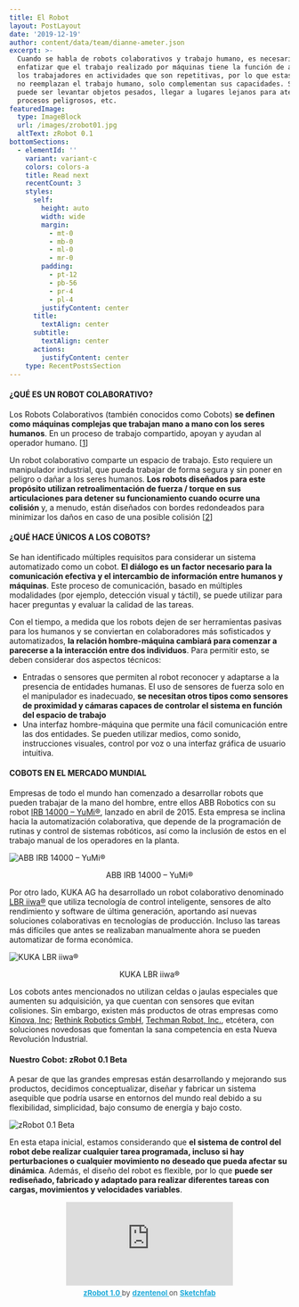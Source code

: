 ```yaml
---
title: El Robot
layout: PostLayout
date: '2019-12-19'
author: content/data/team/dianne-ameter.json
excerpt: >-
  Cuando se habla de robots colaborativos y trabajo humano, es necesario
  enfatizar que el trabajo realizado por máquinas tiene la función de apoyar a
  los trabajadores en actividades que son repetitivas, por lo que estas máquinas
  no reemplazan el trabajo humano, solo complementan sus capacidades. Su trabajo
  puede ser levantar objetos pesados, llegar a lugares lejanos para atender
  procesos peligrosos, etc.
featuredImage:
  type: ImageBlock
  url: /images/zrobot01.jpg
  altText: zRobot 0.1
bottomSections:
  - elementId: ''
    variant: variant-c
    colors: colors-a
    title: Read next
    recentCount: 3
    styles:
      self:
        height: auto
        width: wide
        margin:
          - mt-0
          - mb-0
          - ml-0
          - mr-0
        padding:
          - pt-12
          - pb-56
          - pr-4
          - pl-4
        justifyContent: center
      title:
        textAlign: center
      subtitle:
        textAlign: center
      actions:
        justifyContent: center
    type: RecentPostsSection
---
```

#### ¿QUÉ ES UN ROBOT COLABORATIVO?

Los Robots Colaborativos (también conocidos como Cobots) **se definen como máquinas complejas que trabajan mano a mano con los seres humanos**. En un proceso de trabajo compartido, apoyan y ayudan al operador humano. \[[1](#1)]

Un robot colaborativo comparte un espacio de trabajo. Esto requiere un manipulador industrial, que pueda trabajar de forma segura y sin poner en peligro o dañar a los seres humanos. **Los robots diseñados para este propósito utilizan retroalimentación de fuerza / torque en sus articulaciones para detener su funcionamiento cuando ocurre una colisión** y, a menudo, están diseñados con bordes redondeados para minimizar los daños en caso de una posible colisión \[[2](#2)]

#### ¿QUÉ HACE ÚNICOS A LOS COBOTS?

Se han identificado múltiples requisitos para considerar un sistema automatizado como un cobot. **El diálogo es un factor necesario para la comunicación efectiva y el intercambio de información entre humanos y máquinas**. Este proceso de comunicación, basado en múltiples modalidades (por ejemplo, detección visual y táctil), se puede utilizar para hacer preguntas y evaluar la calidad de las tareas.

Con el tiempo, a medida que los robots dejen de ser herramientas pasivas para los humanos y se conviertan en colaboradores más sofisticados y automatizados, **la relación hombre-máquina cambiará para comenzar a parecerse a la interacción entre dos individuos**. Para permitir esto, se deben considerar dos aspectos técnicos:

*   Entradas o sensores que permiten al robot reconocer y adaptarse a la presencia de entidades humanas. El uso de sensores de fuerza solo en el manipulador es inadecuado, **se necesitan otros tipos como sensores de proximidad y cámaras capaces de controlar el sistema en función del espacio de trabajo**
*   Una interfaz hombre-máquina que permite una fácil comunicación entre las dos entidades. Se pueden utilizar medios, como sonido, instrucciones visuales, control por voz o una interfaz gráfica de usuario intuitiva.

#### COBOTS EN EL MERCADO MUNDIAL

Empresas de todo el mundo han comenzado a desarrollar robots que pueden trabajar de la mano del hombre, entre ellos ABB Robotics con su robot [IRB 14000 – YuMi®](https://new.abb.com/products/robotics/es/robots-colaborativos/yumi), lanzado en abril de 2015. Esta empresa se inclina hacia la automatización colaborativa, que depende de la programación de rutinas y control de sistemas robóticos, así como la inclusión de estos en el trabajo manual de los operadores en la planta.

![ABB IRB 14000 – YuMi®](https://www07.abb.com/images/librariesprovider89/default-album/robots/yumi/yumi-separator-1183px.jpg?sfvrsn=1)

<div style="text-align: center">ABB IRB 14000 – YuMi®</div>

Por otro lado, KUKA AG ha desarrollado un robot colaborativo denominado [LBR iiwa®](https://www.kuka.com/es-mx/productos-servicios/sistemas-de-robot/robot-industrial/lbr-iiwa) que utiliza tecnología de control inteligente, sensores de alto rendimiento y software de última generación, aportando así nuevas soluciones colaborativas en tecnologías de producción. Incluso las tareas más difíciles que antes se realizaban manualmente ahora se pueden automatizar de forma económica.

![KUKA LBR iiwa®](https://www.kuka.com/-/media/kuka-corporate/images/about-kuka/kuka-roboter-produkte.jpg?rev=-1\&w=1900\&hash=FE99E19AE978DC527E7EC22A2AED55E9)

<div style="text-align: center">KUKA LBR iiwa®</div>

Los cobots antes mencionados no utilizan celdas o jaulas especiales que aumenten su adquisición, ya que cuentan con sensores que evitan colisiones. Sin embargo, existen más productos de otras empresas como [Kinova, Inc](https://www.kinovarobotics.com/en); [Rethink Robotics GmbH](https://www.rethinkrobotics.com/), [Techman Robot, Inc.](https://www.tm-robot.com/en), etcétera, con soluciones novedosas que fomentan la sana competencia en esta Nueva Revolución Industrial.

#### Nuestro Cobot: zRobot 0.1 Beta

A pesar de que las grandes empresas están desarrollando y mejorando sus productos, decidimos conceptualizar, diseñar y fabricar un sistema asequible que podría usarse en entornos del mundo real debido a su flexibilidad, simplicidad, bajo consumo de energía y bajo costo.

![zRobot 0.1 Beta](https://preview--zdynamics-8c966.stackbit.dev/images/zrobot.gif)

En esta etapa inicial, estamos considerando que **el sistema de control del robot debe realizar cualquier tarea programada, incluso si hay perturbaciones o cualquier movimiento no deseado que pueda afectar su dinámica**. Además, el diseño del robot es flexible, por lo que **puede ser rediseñado, fabricado y adaptado para realizar diferentes tareas con cargas, movimientos y velocidades variables**.

<div class="sketchfab-embed-wrapper" style="text-align: center"> <iframe title="zRobot 1.0" frameborder="0" allowfullscreen mozallowfullscreen="true" webkitallowfullscreen="true" allow="autoplay; fullscreen; xr-spatial-tracking" xr-spatial-tracking execution-while-out-of-viewport execution-while-not-rendered web-share src="https://sketchfab.com/models/774702d30f8d46b8aa932ef702339017/embed?ui_theme=dark"> </iframe> <p style="font-size: 13px; font-weight: normal; margin: 5px; color: #4A4A4A;"> <a href="https://sketchfab.com/3d-models/zrobot-10-774702d30f8d46b8aa932ef702339017?utm_medium=embed&utm_campaign=share-popup&utm_content=774702d30f8d46b8aa932ef702339017" target="_blank" style="font-weight: bold; color: #1CAAD9;"> zRobot 1.0 </a> by <a href="https://sketchfab.com/dzentenol?utm_medium=embed&utm_campaign=share-popup&utm_content=774702d30f8d46b8aa932ef702339017" target="_blank" style="font-weight: bold; color: #1CAAD9;"> dzentenol </a> on <a href="https://sketchfab.com?utm_medium=embed&utm_campaign=share-popup&utm_content=774702d30f8d46b8aa932ef702339017" target="_blank" style="font-weight: bold; color: #1CAAD9;">Sketchfab</a></p></div>

